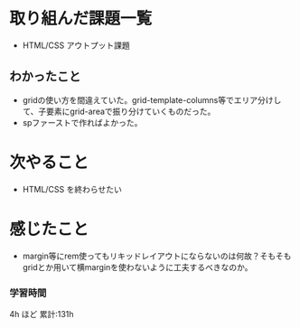 # 取り組んだ課題一覧

- HTML/CSS アウトプット課題

## わかったこと
- gridの使い方を間違えていた。grid-template-columns等でエリア分けして、子要素にgrid-areaで振り分けていくものだった。
- spファーストで作ればよかった。
# 次やること

- HTML/CSS を終わらせたい

# 感じたこと

- margin等にrem使ってもリキッドレイアウトにならないのは何故？そもそもgridとか用いて横marginを使わないように工夫するべきなのか。

### 学習時間

4h ほど
累計:131h
